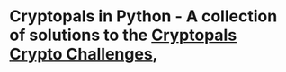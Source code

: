 # Cryptopals in Python - A collection of solutions to the [Cryptopals Crypto Challenges](https://cryptopals.com/),
